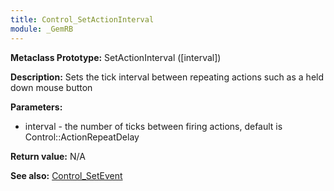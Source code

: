 ```yaml
---
title: Control_SetActionInterval
module: _GemRB
---
```


**Metaclass Prototype:** SetActionInterval ([interval])

**Description:** Sets the tick interval between repeating actions such as a held down mouse button

**Parameters:** 
* interval - the number of ticks between firing actions, default is Control::ActionRepeatDelay

**Return value:** N/A

**See also:** [Control_SetEvent](Control_SetEvent.md)
